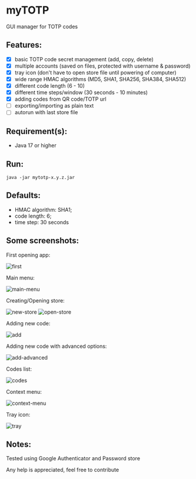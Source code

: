 # myTOTP
GUI manager for TOTP  codes

## Features:
- [x] basic TOTP code secret management (add, copy, delete)
- [x] multiple accounts (saved on files, protected with username & password)
- [x] tray icon (don't have to open store file until powering of computer)
- [x] wide range HMAC algorithms (MD5, SHA1, SHA256, SHA384, SHA512)
- [x] different code length (6 - 10)
- [x] different time steps/window (30 seconds - 10 minutes)
- [x] adding codes from QR code/TOTP url
- [ ] exporting/importing as plain text
- [ ] autorun with last store file

## Requirement(s):
- Java 17 or higher

## Run:

```shell
java -jar mytotp-x.y.z.jar
```

## Defaults:
* HMAC algorithm: SHA1;
* code length: 6;
* time step: 30 seconds

## Some screenshots:

First opening app:

![first](assets/first.jpg)

Main menu:

![main-menu](assets/main-menu.jpg)

Creating/Opening store:

![new-store](assets/new-store.jpg)
![open-store](assets/open-store.jpg)

Adding new code:

![add](assets/add.jpg)

Adding new code with advanced options:

![add-advanced](assets/add-advanced.jpg)

Codes list:

![codes](assets/codes.jpg)

Context menu:

![context-menu](assets/context-menu.jpg)

Tray icon:

![tray](assets/tray.jpg)


## Notes:
Tested using Google Authenticator and Password store

Any help is appreciated, feel free to contribute